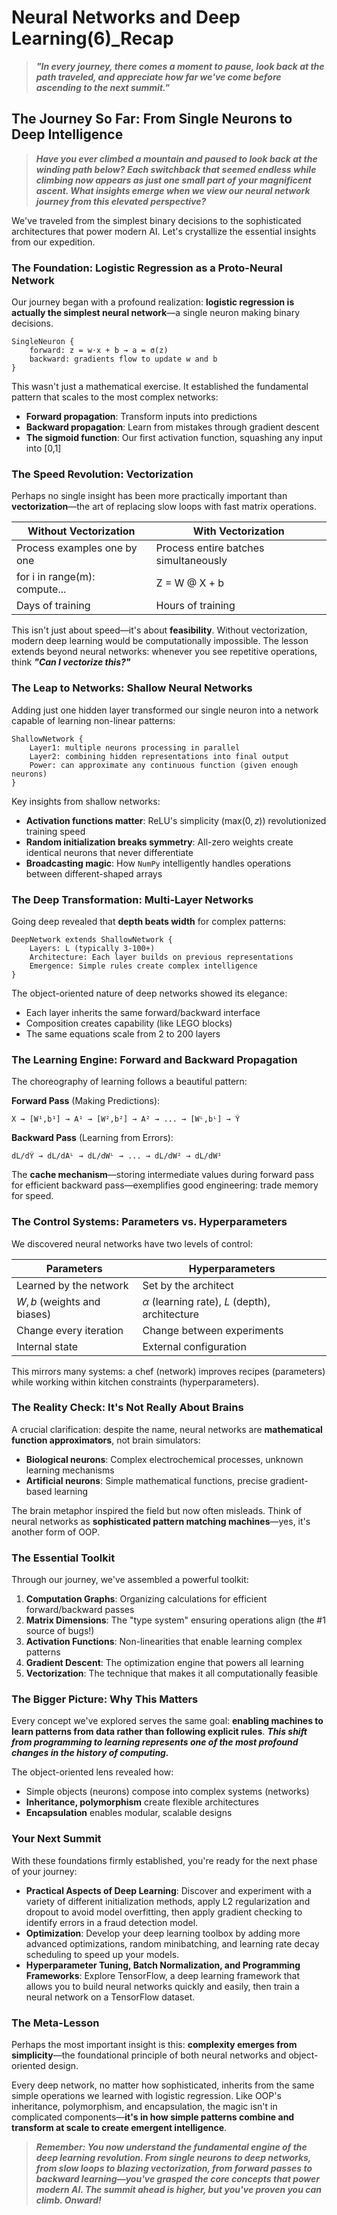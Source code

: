 # Neural Networks and Deep Learning(6)_Recap

> ***"In every journey, there comes a moment to pause, look back at the path traveled, and appreciate how far we've come before ascending to the next summit."***

## The Journey So Far: From Single Neurons to Deep Intelligence

> ***Have you ever climbed a mountain and paused to look back at the winding path below? Each switchback that seemed endless while climbing now appears as just one small part of your magnificent ascent. What insights emerge when we view our neural network journey from this elevated perspective?***

We've traveled from the simplest binary decisions to the sophisticated architectures that power modern AI. Let's crystallize the essential insights from our expedition.

### The Foundation: Logistic Regression as a Proto-Neural Network

Our journey began with a profound realization: **logistic regression is actually the simplest neural network**—a single neuron making binary decisions.

```
SingleNeuron {
    forward: z = w·x + b → a = σ(z)
    backward: gradients flow to update w and b
}
```

This wasn't just a mathematical exercise. It established the fundamental pattern that scales to the most complex networks:
- **Forward propagation**: Transform inputs into predictions
- **Backward propagation**: Learn from mistakes through gradient descent
- **The sigmoid function**: Our first activation function, squashing any input into [0,1]

### The Speed Revolution: Vectorization

Perhaps no single insight has been more practically important than **vectorization**—the art of replacing slow loops with fast matrix operations.

| Without Vectorization | With Vectorization |
|----------------------|-------------------|
| Process examples one by one | Process entire batches simultaneously |
| for i in range(m): compute... | Z = W @ X + b |
| Days of training | Hours of training |

This isn't just about speed—it's about **feasibility**. Without vectorization, modern deep learning would be computationally impossible. The lesson extends beyond neural networks: whenever you see repetitive operations, think ***"Can I vectorize this?"***

### The Leap to Networks: Shallow Neural Networks

Adding just one hidden layer transformed our single neuron into a network capable of learning non-linear patterns:

```
ShallowNetwork {
    Layer1: multiple neurons processing in parallel
    Layer2: combining hidden representations into final output
    Power: can approximate any continuous function (given enough neurons)
}
```

Key insights from shallow networks:
- **Activation functions matter**: ReLU's simplicity $(\text{max}(0,z))$ revolutionized training speed
- **Random initialization breaks symmetry**: All-zero weights create identical neurons that never differentiate
- **Broadcasting magic**: How `NumPy` intelligently handles operations between different-shaped arrays

### The Deep Transformation: Multi-Layer Networks

Going deep revealed that **depth beats width** for complex patterns:

```
DeepNetwork extends ShallowNetwork {
    Layers: L (typically 3-100+)
    Architecture: Each layer builds on previous representations
    Emergence: Simple rules create complex intelligence
}
```

The object-oriented nature of deep networks showed its elegance:
- Each layer inherits the same forward/backward interface
- Composition creates capability (like LEGO blocks)
- The same equations scale from 2 to 200 layers

### The Learning Engine: Forward and Backward Propagation

The choreography of learning follows a beautiful pattern:

**Forward Pass** (Making Predictions):
```
X → [W¹,b¹] → A¹ → [W²,b²] → A² → ... → [Wᴸ,bᴸ] → Ŷ
```

**Backward Pass** (Learning from Errors):
```
dL/dŶ → dL/dAᴸ → dL/dWᴸ → ... → dL/dW² → dL/dW¹
```

The **cache mechanism**—storing intermediate values during forward pass for efficient backward pass—exemplifies good engineering: trade memory for speed.

### The Control Systems: Parameters vs. Hyperparameters

We discovered neural networks have two levels of control:

| Parameters | Hyperparameters |
|------------|-----------------|
| Learned by the network | Set by the architect |
| $W, b$ (weights and biases) | $\alpha$ (learning rate), $L$ (depth), architecture |
| Change every iteration | Change between experiments |
| Internal state | External configuration |

This mirrors many systems: a chef (network) improves recipes (parameters) while working within kitchen constraints (hyperparameters).

### The Reality Check: It's Not Really About Brains

A crucial clarification: despite the name, neural networks are **mathematical function approximators**, not brain simulators:

- **Biological neurons**: Complex electrochemical processes, unknown learning mechanisms
- **Artificial neurons**: Simple mathematical functions, precise gradient-based learning

The brain metaphor inspired the field but now often misleads. Think of neural networks as **sophisticated pattern matching machines**—yes, it's another form of OOP.

### The Essential Toolkit

Through our journey, we've assembled a powerful toolkit:

1. **Computation Graphs**: Organizing calculations for efficient forward/backward passes
2. **Matrix Dimensions**: The "type system" ensuring operations align (the #1 source of bugs!)
3. **Activation Functions**: Non-linearities that enable learning complex patterns
4. **Gradient Descent**: The optimization engine that powers all learning
5. **Vectorization**: The technique that makes it all computationally feasible

### The Bigger Picture: Why This Matters

Every concept we've explored serves the same goal: **enabling machines to learn patterns from data rather than following explicit rules**. ***This shift from programming to learning represents one of the most profound changes in the history of computing.***

The object-oriented lens revealed how:
- Simple objects (neurons) compose into complex systems (networks)
- **Inheritance, polymorphism** create flexible architectures
- **Encapsulation** enables modular, scalable designs

### Your Next Summit

With these foundations firmly established, you're ready for the next phase of your journey:
- **Practical Aspects of Deep Learning**: Discover and experiment with a variety of different initialization methods, apply L2 regularization and dropout to avoid model overfitting, then apply gradient checking to identify errors in a fraud detection model.
- **Optimization**: Develop your deep learning toolbox by adding more advanced optimizations, random minibatching, and learning rate decay scheduling to speed up your models.
- **Hyperparameter Tuning, Batch Normalization, and Programming Frameworks**: Explore TensorFlow, a deep learning framework that allows you to build neural networks quickly and easily, then train a neural network on a TensorFlow dataset.

### The Meta-Lesson

Perhaps the most important insight is this: **complexity emerges from simplicity**—the foundational principle of both neural networks and object-oriented design. 

Every deep network, no matter how sophisticated, inherits from the same simple operations we learned with logistic regression. Like OOP's inheritance, polymorphism, and encapsulation, the magic isn't in complicated components—**it's in how simple patterns combine and transform at scale to create emergent intelligence**.

> ***Remember: You now understand the fundamental engine of the deep learning revolution. From single neurons to deep networks, from slow loops to blazing vectorization, from forward passes to backward learning—you've grasped the core concepts that power modern AI. The summit ahead is higher, but you've proven you can climb. Onward!***